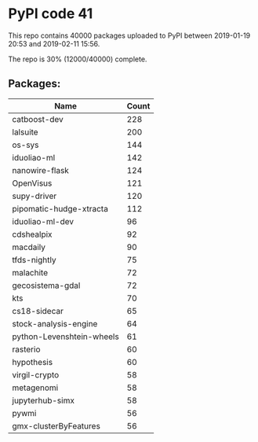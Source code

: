 # PyPI code 41

This repo contains 40000 packages uploaded to PyPI between 
2019-01-19 20:53 and 2019-02-11 15:56.

The repo is 30% (12000/40000) complete.

## Packages:

| Name  | Count |
| ----- | ----- |
| catboost-dev | 228 |
| lalsuite | 200 |
| os-sys | 144 |
| iduoliao-ml | 142 |
| nanowire-flask | 124 |
| OpenVisus | 121 |
| supy-driver | 120 |
| pipomatic-hudge-xtracta | 112 |
| iduoliao-ml-dev | 96 |
| cdshealpix | 92 |
| macdaily | 90 |
| tfds-nightly | 75 |
| malachite | 72 |
| gecosistema-gdal | 72 |
| kts | 70 |
| cs18-sidecar | 65 |
| stock-analysis-engine | 64 |
| python-Levenshtein-wheels | 61 |
| rasterio | 60 |
| hypothesis | 60 |
| virgil-crypto | 58 |
| metagenomi | 58 |
| jupyterhub-simx | 58 |
| pywmi | 56 |
| gmx-clusterByFeatures | 56 |


